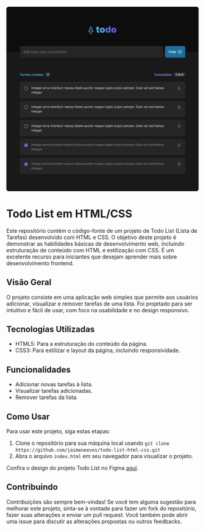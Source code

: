 <p align="center">
  <a href="#">
    <img alt="Logo" src="./images/todo.png" width="546">
  </a>
</p>

# Todo List em HTML/CSS

Este repositório contém o código-fonte de um projeto de Todo List (Lista de Tarefas) desenvolvido com HTML e CSS. O objetivo deste projeto é demonstrar as habilidades básicas de desenvolvimento web, incluindo estruturação de conteúdo com HTML e estilização com CSS. É um excelente recurso para iniciantes que desejam aprender mais sobre desenvolvimento frontend.

## Visão Geral

O projeto consiste em uma aplicação web simples que permite aos usuários adicionar, visualizar e remover tarefas de uma lista. Foi projetado para ser intuitivo e fácil de usar, com foco na usabilidade e no design responsivo.

## Tecnologias Utilizadas

- HTML5: Para a estruturação do conteúdo da página.
- CSS3: Para estilizar e layout da página, incluindo responsividade.

## Funcionalidades

- Adicionar novas tarefas à lista.
- Visualizar tarefas adicionadas.
- Remover tarefas da lista.

## Como Usar

Para usar este projeto, siga estas etapas:

1. Clone o repositório para sua máquina local usando `git clone https://github.com/jaimeneeves/todo-list-html-css.git`
2. Abra o arquivo `index.html` em seu navegador para visualizar o projeto.

Confira o design do projeto Todo List no Figma [aqui](https://www.figma.com/community/file/1175262836322989600/todo-list).

## Contribuindo

Contribuições são sempre bem-vindas! Se você tem alguma sugestão para melhorar este projeto, sinta-se à vontade para fazer um fork do repositório, fazer suas alterações e enviar um pull request. Você também pode abrir uma issue para discutir as alterações propostas ou outros feedbacks.

